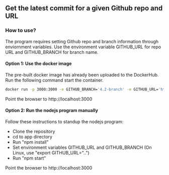 ## Get the latest commit for a given Github repo and URL
### How to use?
The program requires setting Github repo and branch information through enviornment variables.
Use the environment variable GITHUB_URL for repo URL and GITHUB_BRANCH for branch name.

#### Option 1: Use the docker image
The pre-built docker image has already been uploaded to the DockerHub. Run the following command start the container.

```bash
docker run -p 3000:3000 -e GITHUB_BRANCH='4.2-branch' -e GITHUB_URL='https://github.com/WordPress/WordPress.git' -d kamalhussain/repoinfo:1.0
```
Point the browser to http://localhost:3000

#### Option 2: Run the nodejs program manually
Follow these instructions to standup the nodejs program:
* Clone the repository
* cd to app directory
* Run "npm install"
* Set environment variables GITHUB_URL and GITHUB_BRANCH (On Linux, use "export GITHUB_URL="..")
* Run "npm start"

Point the browser to http://localhost:3000

